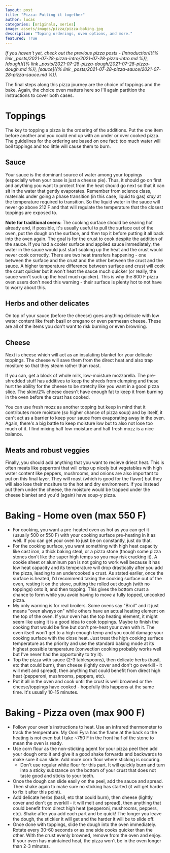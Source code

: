 ```yaml
---
layout: post
title: "Pizza: Putting it together"
author: lucas
categories: [originals, series]
image: assets/images/pizza/pizza-baking.jpg
description: "Toping orderings, oven options, and more."
featured: True
---
```


*If you haven't yet, check out the previous pizza posts -*
*[Introduction]({% link _posts/2021-07-28-pizza-intro/2021-07-28-pizza-intro.md %}),*
*[dough]({% link _posts/2021-07-28-pizza-dough/2021-07-28-pizza-dough.md %}),*
*[sauce]({% link _posts/2021-07-28-pizza-sauce/2021-07-28-pizza-sauce.md %}).*

The final steps along this pizza journey are the choice of toppings and the bake.
Again, the choice oven matters here so I'll again partition the instructions
to cover both cases.

# Toppings
The key to topping a pizza is the ordering of the additions. Put the one item
before another and you could end up with an under or over cooked pizza.
The guidelines for the ordering are based on one fact: too much water will boil toppings and too little will cause them to burn.

## Sauce
Your sauce is the dominant source of water among your toppings (especially when your base is just a cheese pie).
Thus, it should go on first and anything you want to protect from the heat should go next so that it can sit
in the water that gently evaporates. Remember from science class, materials under going a phase transition (in this case, liquid to gas)
*stay* at the temperature required to transition. So the liquid water in the sauce will never go above 212 F and that will
regulate the temperature that the closest toppings are exposed to.

**Note for traditional ovens**: The cooking surface should be searing hot already and, if possible, it's usually useful to
pull the surface out of the oven, put the dough on the surface, and *then* top it before putting it all back into the oven again.
The goal is for the crust to cook despite the addition of the sauce. If you had a cooler surface and applied sauce immediately,
the water in the sauce would just start soaking up the heat and the crust would never cook correctly. There are two heat transfers happening -
one between the surface and the crust and the other between the crust and the sauce. A higher temperature difference between surface and crust
will cook the crust quicker but it won't heat the sauce much quicker (or really, the sauce won't suck up the heat much quicker).
This is why the 800 F pizza oven users don't need this warning - their surface is plenty hot to not have to worry about this.

## Herbs and other delicates
On top of your sauce (before the cheese) goes anything delicate with low water content like fresh basil or oregano or even parmesan cheese.
These are all of the items you don't want to risk burning or even browning.

## Cheese
Next is cheese which will act as an insulating blanket for your delicate toppings. The cheese will save them from the direct heat and
also trap mositure so that they steam rather than roast.

If you can, get a block of whole milk, low-moisture mozzarella. The pre-shredded stuff has additives to keep the shreds from clumping
and these hurt the ability for the cheese to be stretchy like you want in a good pizza slice. The skim/2% cheese doesn't have enough
fat to keep it from burning in the oven before the crust has cooked.

You can use fresh mozz as another topping but keep in mind that it contributes more moisture (so higher chance of pizza soup)
and by itself, it can't act as a barrier to keep your sauce from evaporating away in the oven. Again, there's a big battle to
keep moisture low but to also not lose too much of it. I find mixing half low-moisture and half fresh mozz is a nice balance.

## Meats and robust veggies
Finally, you should add anything that you want to recieve driect heat. This is often meats like peperroni that will crisp up nicely but
vegetables with high water content like peppers, mushrooms, and onions are also important to put on this final layer.
They will roast (which is good for the flavor) but they will also lose their mositure to the hot and dry environment.
If you instead put them under the cheese, the moisture would be trapped under the cheese blanket and you'd (again) have soup-y pizza.

# Baking - Home oven (max 550 F)
- For cooking, you want a pre-heated oven as hot as you can get it (usually 500 or 550 F) with your cooking surface pre-heating in it as well.
If you can get your oven to just be on constantly, just do that.
- For the cooking surface, you want something with high heat capacity like cast iron, a thick baking steal, or a pizza stone
(though some pizza stones don't like the super high temps so you may risk cracking it). A cookie sheet or aluminum pan is not
going to work well because it has low heat capacity and its temperature will drop drastically after you add the pizza, leading to an undercooked a crust.
As stated eariler, once the surface is heated, I'd recommend taking the cooking surface out of the oven, resting it on the stove, putting
the rolled out dough (with no toppings) onto it, and then topping. This gives the bottom crust a chance to form while you avoid having
to move a fully topped, uncooked pizza.
- My only warning is for real broilers. Some ovens say "Broil" and it just means "oven always on" while others have an actual heating
element on the top of the oven. If your oven has the top heating element, it might seem like using it is a good idea to cook toppings.
Maybe to finish the cooking that would be fine but don't pre-heat your oven with it. The oven itself won't get to a high enough temp
and you could damage your cooking surface with the close heat. Just treat the high cooking surface temperature as the priority and use
the standard baking mode at its highest possible temperature (convection cooking probably works well but I've never had the opportunity to try it).
- Top the pizza with sauce (2-3 tablespoons), then delicate herbs (basil, etc that could burn), then cheese (lightly cover and don't
go overkill - it will melt and spread), then anything that could benefit from direct high heat (pepperoni, mushrooms, peppers, etc). 
- Put it all in the oven and cook until the crust is well browned or the cheese/toppings have cooked - hopefully this happens at the same time. It's usually 10-15 minutes.

# Baking - Pizza oven (max 900 F)
- Follow your oven's instructions to heat. Use an infrared thermometer to track the temperature. My Ooni Fyra has the flame at the
back so the heating is not even but I take ~750 F in the front half of the stone to mean the oven is ready.
- Use corn flour as the non-sticking agent for your pizza peel then add your dough onto it and give it a good shake forwards and backwards
to make sure it can slide. Add more corn flour where sticking is occuring.
    - Don't use regular white flour for this part. It will quickly burn and turn into a sticky substance on the bottom of your crust that does not taste good and sticks to your teeth.
- Once the dough can slide easily on the peel, add the sauce and spread. Then shake again to make sure no sticking has started (it will get harder to fix it
after this point).
- Add delicate herbs (basil, etc that could burn), then cheese (lightly cover and don't go overkill - it will melt and spread),
then anything that could benefit from direct high heat (pepperoni, mushrooms, peppers, etc). Shake after you add each part and be quick!
The longer you leave the dough, the stickier it will get and the harder it will be to slide off.
- Once done with toppings, slide the dough into the oven immediately. Rotate every 30-60 seconds or as one side cooks quicker than the other.
With the crust evenly browned, remove from the oven and enjoy. If your oven has maintained heat, the pizza won't be in the oven longer than 2-3 minutes.